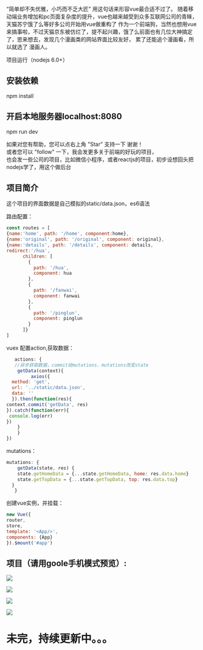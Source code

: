 “简单却不失优雅，小巧而不乏大匠”
用这句话来形容vue最合适不过了。
随着移动端业务增加和pc页面复杂度的提升，vue也越来越受到众多互联网公司的青睐，天猫苏宁饿了么等好多公司开始用vue做重构了
作为一个前端狗，当然也想用vue来搞事啦，不过天猫京东被仿烂了，提不起兴趣，饿了么前面也有几位大神搞定了，思来想去，发现几个漫画类的网站界面比较友好，
累了还能追个漫画看，所以就选了 漫画人。

项目运行（nodejs 6.0+）

## 安装依赖
npm install

## 开启本地服务器localhost:8080
npm run dev

如果对您有帮助，您可以点右上角 "Star" 支持一下 谢谢！<br>
或者您可以 "follow" 一下，我会发更多关于前端的好玩的项目，<br>
也会发一些公司的项目，比如微信小程序，或者reactjs的项目，初步设想回头把nodejs学了，用这个做后台

## 项目简介
这个项目的界面数据是自己模拟的static/data.json，es6语法 

路由配置：
```javascript
const routes = [
{name:'home', path: '/home', component:home},
{name:'original', path: '/original', component: original},
{name:'details', path: '/details', component: details,
redirect:'/hua',
      children: [
        {
          path: '/hua',
          component: hua
        },
        {
          path: '/fanwai',
          component: fanwai
        },
        {
          path: '/pinglun',
          component: pinglun
        }
      ]}
]
```

vuex 配置action,获取数据：
```javascript
   actions: {
   //异步获取数据，commit给mutations，mutations改变state
	getData(context){
		 axios({
  method: 'get',
  url: '../static/data.json',
  data: ''
  }).then(function(res){
context.commit('getData', res)
}).catch(function(err){
 console.log(err)
})        
	}       
    }
})
```
mutations：
```javascript
mutations: {
 	getData(state, res) {
    state.getHomeData = {...state.getHomeData, home: res.data.home}
    state.getTopData = {...state.getTopData, top: res.data.top}
  }
   }
  ``` 
  创建vue实例，并挂载：
  ```javascript
  new Vue({
router,
store,
template: '<App/>',
components: {App}
}).$mount('#app')
```
## 项目（请用goole手机模式预览）:

![](https://github.com/dongtianqi/manhuaren/raw/master/gitImg/home.png) <br>

![](https://github.com/dongtianqi/manhuaren/raw/master/gitImg/home1.png) <br>

![](https://github.com/dongtianqi/manhuaren/raw/master/gitImg/details.png) <br>

![](https://github.com/dongtianqi/manhuaren/raw/master/gitImg/more.png)  <br>

# 未完，持续更新中。。。


